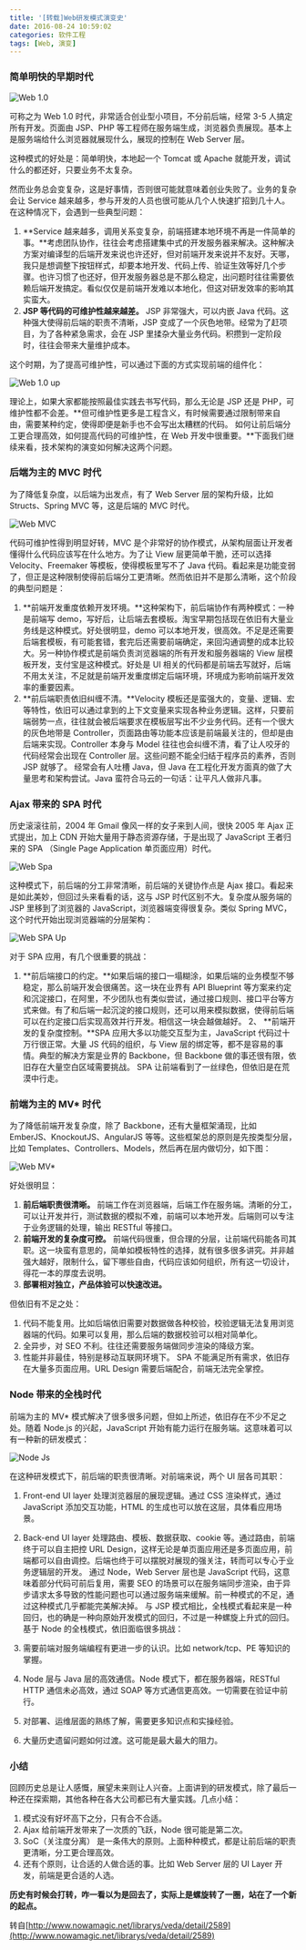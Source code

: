 ```yaml
---
title: '[转载]Web研发模式演变史'
date: 2016-08-24 10:59:02
categories: 软件工程
tags: [Web, 演变]
---
```


### 简单明快的早期时代

![Web 1.0](http://image.55555.io/web_1.jpg)

可称之为 Web 1.0 时代，非常适合创业型小项目，不分前后端，经常 3-5 人搞定所有开发。页面由 JSP、PHP 等工程师在服务端生成，浏览器负责展现。基本上是服务端给什么浏览器就展现什么，展现的控制在 Web Server 层。

这种模式的好处是：简单明快，本地起一个 Tomcat 或 Apache 就能开发，调试什么的都还好，只要业务不太复杂。

然而业务总会变复杂，这是好事情，否则很可能就意味着创业失败了。业务的复杂会让 Service 越来越多，参与开发的人员也很可能从几个人快速扩招到几十人。在这种情况下，会遇到一些典型问题：
1.  **Service 越来越多，调用关系变复杂，前端搭建本地环境不再是一件简单的事。**考虑团队协作，往往会考虑搭建集中式的开发服务器来解决。这种解决方案对编译型的后端开发来说也许还好，但对前端开发来说并不友好。天哪，我只是想调整下按钮样式，却要本地开发、代码上传、验证生效等好几个步骤。也许习惯了也还好，但开发服务器总是不那么稳定，出问题时往往需要依赖后端开发搞定。看似仅仅是前端开发难以本地化，但这对研发效率的影响其实蛮大。
2.  <strong> JSP 等代码的可维护性越来越差。</strong> JSP 非常强大，可以内嵌 Java 代码。这种强大使得前后端的职责不清晰，JSP 变成了一个灰色地带。经常为了赶项目，为了各种紧急需求，会在 JSP 里揉杂大量业务代码。积攒到一定阶段时，往往会带来大量维护成本。

这个时期，为了提高可维护性，可以通过下面的方式实现前端的组件化：

![Web 1.0 up](http://image.55555.io/web1_up.jpg)

理论上，如果大家都能按照最佳实践去书写代码，那么无论是 JSP 还是 PHP，可维护性都不会差。**但可维护性更多是工程含义，有时候需要通过限制带来自由，需要某种约定，使得即便是新手也不会写出太糟糕的代码。
如何让前后端分工更合理高效，如何提高代码的可维护性，在 Web 开发中很重要。**下面我们继续来看，技术架构的演变如何解决这两个问题。


### 后端为主的 MVC 时代

为了降低复杂度，以后端为出发点，有了 Web Server 层的架构升级，比如 Structs、Spring MVC 等，这是后端的 MVC 时代。

![Web MVC](http://image.55555.io/web_mvc.jpg)

代码可维护性得到明显好转，MVC 是个非常好的协作模式，从架构层面让开发者懂得什么代码应该写在什么地方。为了让 View 层更简单干脆，还可以选择 Velocity、Freemaker 等模板，使得模板里写不了 Java 代码。看起来是功能变弱了，但正是这种限制使得前后端分工更清晰。然而依旧并不是那么清晰，这个阶段的典型问题是：
1.  **前端开发重度依赖开发环境。**这种架构下，前后端协作有两种模式：一种是前端写 demo，写好后，让后端去套模板。淘宝早期包括现在依旧有大量业务线是这种模式。好处很明显，demo 可以本地开发，很高效。不足是还需要后端套模板，有可能套错，套完后还需要前端确定，来回沟通调整的成本比较大。另一种协作模式是前端负责浏览器端的所有开发和服务器端的 View 层模板开发，支付宝是这种模式。好处是 UI 相关的代码都是前端去写就好，后端不用太关注，不足就是前端开发重度绑定后端环境，环境成为影响前端开发效率的重要因素。
2.   **前后端职责依旧纠缠不清。**Velocity 模板还是蛮强大的，变量、逻辑、宏等特性，依旧可以通过拿到的上下文变量来实现各种业务逻辑。这样，只要前端弱势一点，往往就会被后端要求在模板层写出不少业务代码。还有一个很大的灰色地带是 Controller，页面路由等功能本应该是前端最关注的，但却是由后端来实现。Controller 本身与 Model 往往也会纠缠不清，看了让人咬牙的代码经常会出现在 Controller 层。这些问题不能全归结于程序员的素养，否则 JSP 就够了。
经常会有人吐槽 Java，但 Java 在工程化开发方面真的做了大量思考和架构尝试。Java 蛮符合马云的一句话：让平凡人做非凡事。

### Ajax 带来的 SPA 时代
历史滚滚往前，2004 年 Gmail 像风一样的女子来到人间，很快 2005 年 Ajax 正式提出，加上 CDN 开始大量用于静态资源存储，于是出现了 JavaScript 王者归来的 SPA （Single Page Application 单页面应用）时代。

![Web Spa](http://image.55555.io/ajax_spa.jpg)

这种模式下，前后端的分工非常清晰，前后端的关键协作点是 Ajax 接口。看起来是如此美妙，但回过头来看看的话，这与 JSP 时代区别不大。复杂度从服务端的 JSP 里移到了浏览器的 JavaScript，浏览器端变得很复杂。类似 Spring MVC，这个时代开始出现浏览器端的分层架构：

![Web SPA Up](http://image.55555.io/web_spa_up.jpg)

对于 SPA 应用，有几个很重要的挑战：
1.  **前后端接口的约定。**如果后端的接口一塌糊涂，如果后端的业务模型不够稳定，那么前端开发会很痛苦。这一块在业界有 API Blueprint 等方案来约定和沉淀接口，在阿里，不少团队也有类似尝试，通过接口规则、接口平台等方式来做。有了和后端一起沉淀的接口规则，还可以用来模拟数据，使得前后端可以在约定接口后实现高效并行开发。相信这一块会越做越好。
2、 **前端开发的复杂度控制。**SPA 应用大多以功能交互型为主，JavaScript 代码过十万行很正常。大量 JS 代码的组织，与 View 层的绑定等，都不是容易的事情。典型的解决方案是业界的 Backbone，但 Backbone 做的事还很有限，依旧存在大量空白区域需要挑战。
SPA 让前端看到了一丝绿色，但依旧是在荒漠中行走。

### 前端为主的 MV* 时代
为了降低前端开发复杂度，除了 Backbone，还有大量框架涌现，比如 EmberJS、KnockoutJS、AngularJS 等等。这些框架总的原则是先按类型分层，比如 Templates、Controllers、Models，然后再在层内做切分，如下图：

![Web MV*](http://image.55555.io/web_mv.jpg)

好处很明显：

1. **前后端职责很清晰。** 前端工作在浏览器端，后端工作在服务端。清晰的分工，可以让开发并行，测试数据的模拟不难，前端可以本地开发。后端则可以专注于业务逻辑的处理，输出 RESTful 等接口。
2. **前端开发的复杂度可控。** 前端代码很重，但合理的分层，让前端代码能各司其职。这一块蛮有意思的，简单如模板特性的选择，就有很多很多讲究。并非越强大越好，限制什么，留下哪些自由，代码应该如何组织，所有这一切设计，得花一本的厚度去说明。
3.  **部署相对独立，产品体验可以快速改进。**

但依旧有不足之处：

1. 代码不能复用。比如后端依旧需要对数据做各种校验，校验逻辑无法复用浏览器端的代码。如果可以复用，那么后端的数据校验可以相对简单化。
2. 全异步，对 SEO 不利。往往还需要服务端做同步渲染的降级方案。
3. 性能并非最佳，特别是移动互联网环境下。
SPA 不能满足所有需求，依旧存在大量多页面应用。URL Design 需要后端配合，前端无法完全掌控。

### Node 带来的全栈时代
前端为主的 MV* 模式解决了很多很多问题，但如上所述，依旧存在不少不足之处。随着 Node.js 的兴起，JavaScript 开始有能力运行在服务端。这意味着可以有一种新的研发模式：

![Node Js](http://image.55555.io/web_nodejs.png)

在这种研发模式下，前后端的职责很清晰。对前端来说，两个 UI 层各司其职：

1. Front-end UI layer 处理浏览器层的展现逻辑。通过 CSS 渲染样式，通过 JavaScript 添加交互功能，HTML 的生成也可以放在这层，具体看应用场景。
2. Back-end UI layer 处理路由、模板、数据获取、cookie 等。通过路由，前端终于可以自主把控 URL Design，这样无论是单页面应用还是多页面应用，前端都可以自由调控。后端也终于可以摆脱对展现的强关注，转而可以专心于业务逻辑层的开发。
通过 Node，Web Server 层也是 JavaScript 代码，这意味着部分代码可前后复用，需要 SEO 的场景可以在服务端同步渲染，由于异步请求太多导致的性能问题也可以通过服务端来缓解。前一种模式的不足，通过这种模式几乎都能完美解决掉。
与 JSP 模式相比，全栈模式看起来是一种回归，也的确是一种向原始开发模式的回归，不过是一种螺旋上升式的回归。
基于 Node 的全栈模式，依旧面临很多挑战：

1. 需要前端对服务端编程有更进一步的认识。比如 network/tcp、PE 等知识的掌握。
2. Node 层与 Java 层的高效通信。Node 模式下，都在服务器端，RESTful HTTP 通信未必高效，通过 SOAP 等方式通信更高效。一切需要在验证中前行。
3. 对部署、运维层面的熟练了解，需要更多知识点和实操经验。
4. 大量历史遗留问题如何过渡。这可能是最大最大的阻力。

### 小结
回顾历史总是让人感慨，展望未来则让人兴奋。上面讲到的研发模式，除了最后一种还在探索期，其他各种在各大公司都已有大量实践。几点小结：

1. 模式没有好坏高下之分，只有合不合适。
2. Ajax 给前端开发带来了一次质的飞跃，Node 很可能是第二次。
3. SoC（关注度分离） 是一条伟大的原则。上面种种模式，都是让前后端的职责更清晰，分工更合理高效。
4. 还有个原则，让合适的人做合适的事。比如 Web Server 层的 UI Layer 开发，前端是更合适的人选。

**历史有时候会打转，咋一看以为是回去了，实际上是螺旋转了一圈，站在了一个新的起点。**

转自[http://www.nowamagic.net/librarys/veda/detail/2589](http://www.nowamagic.net/librarys/veda/detail/2589)
